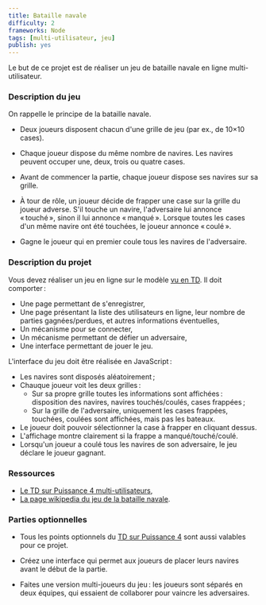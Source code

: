 ```yaml
---
title: Bataille navale
difficulty: 2
frameworks: Node
tags: [multi-utilisateur, jeu]
publish: yes
---
```


Le but de ce projet est de réaliser un jeu de bataille navale en ligne
multi-utilisateur.


### Description du jeu

On rappelle le principe de la bataille navale.

- Deux joueurs disposent chacun d'une grille de jeu (par ex., de 10×10
  cases).

- Chaque joueur dispose du même nombre de navires. Les navires peuvent
  occuper une, deux, trois ou quatre cases.

- Avant de commencer la partie, chaque joueur dispose ses navires sur
  sa grille.

- À tour de rôle, un joueur décide de frapper une case sur la grille
  du joueur adverse. S'il touche un navire, l'adversaire lui annonce
  « touché », sinon il lui annonce « manqué ». Lorsque toutes les
  cases d'un même navire ont été touchées, le joueur annonce « coulé ».

- Gagne le joueur qui en premier coule tous les navires de
  l'adversaire.

### Description du projet

Vous devez réaliser un jeu en ligne sur le modèle
[vu en TD](tutorials/accounts-node). Il doit comporter :

- Une page permettant de s'enregistrer,
- Une page présentant la liste des utilisateurs en ligne, leur nombre
  de parties gagnées/perdues, et autres informations éventuelles,
- Un mécanisme pour se connecter,
- Un mécanisme permettant de défier un adversaire,
- Une interface permettant de jouer le jeu.

L'interface du jeu doit être réalisée en JavaScript :

- Les navires sont disposés aléatoirement ;
- Chauque joueur voit les deux grilles :
  - Sur sa propre grille toutes les informations sont affichées :
	disposition des navires, navires touchés/coulés, cases frappées ;
  - Sur la grille de l'adversaire, uniquement les cases frappées,
    touchées, coulées sont affichées, mais pas les bateaux.
- Le joueur doit pouvoir sélectionner la case à frapper en cliquant
  dessus.
- L'affichage montre clairement si la frappe a manqué/touché/coulé.
- Lorsqu'un joueur a coulé tous les navires de son adversaire, le jeu
  déclare le joueur gagnant.

### Ressources

- [Le TD sur Puissance 4 multi-utilisateurs](tutorials/accounts-node),
- [La page wikipedia du jeu de la bataille navale](https://fr.wikipedia.org/wiki/Bataille_navale_%28jeu%29).

### Parties optionnelles

- Tous les points optionnels du
  [TD sur Puissance 4](tutorials/accounts-node#pour-aller-plus-loin-optionnel)
  sont aussi valables pour ce projet.

- Créez une interface qui permet aux joueurs de placer leurs navires
  avant le début de la partie.

- Faites une version multi-joueurs du jeu : les joueurs sont séparés
  en deux équipes, qui essaient de collaborer pour vaincre les
  adversaires.
